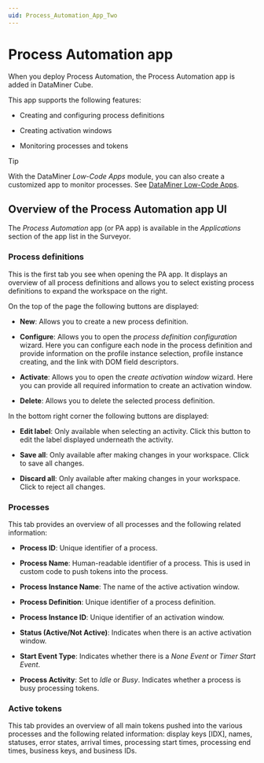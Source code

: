 ```yaml
---
uid: Process_Automation_App_Two
---
```


# Process Automation app

When you deploy Process Automation, the Process Automation app is added in DataMiner Cube.

This app supports the following features:

- Creating and configuring process definitions

- Creating activation windows

- Monitoring processes and tokens

> [!TIP]
> With the DataMiner *Low-Code Apps* module, you can also create a customized app to monitor processes. See [DataMiner Low-Code Apps](xref:Application_framework).

## Overview of the Process Automation app UI

The *Process Automation* app (or PA app) is available in the *Applications* section of the app list in the Surveyor.

### Process definitions

This is the first tab you see when opening the PA app. It displays an overview of all process definitions and allows you to select existing process definitions to expand the workspace on the right.

On the top of the page the following buttons are displayed:

- **New**: Allows you to create a new process definition.

- **Configure**: Allows you to open the *process definition configuration* wizard. Here you can configure each node in the process definition and provide information on the profile instance selection, profile instance creating, and the link with DOM field descriptors.

- **Activate**: Allows you to open the *create activation window* wizard. Here you can provide all required information to create an activation window.

- **Delete**: Allows you to delete the selected process definition.

In the bottom right corner the following buttons are displayed:

- **Edit label**: Only available when selecting an activity. Click this button to edit the label displayed underneath the activity.

- **Save all**: Only available after making changes in your workspace. Click to save all changes.

- **Discard all**: Only available after making changes in your workspace. Click to reject all changes.

### Processes

This tab provides an overview of all processes and the following related information:

- **Process ID**: Unique identifier of a process.

- **Process Name**: Human-readable identifier of a process. This is used in custom code to push tokens into the process.

- **Process Instance Name**: The name of the active activation window.

- **Process Definition**: Unique identifier of a process definition.

- **Process Instance ID**: Unique identifier of an activation window.

- **Status (Active/Not Active)**: Indicates when there is an active activation window.

- **Start Event Type**: Indicates whether there is a *None Event* or *Timer Start Event*.

- **Process Activity**: Set to *Idle* or *Busy*. Indicates whether a process is busy processing tokens.

### Active tokens

This tab provides an overview of all main tokens pushed into the various processes and the following related information: display keys [IDX], names, statuses, error states, arrival times, processing start times, processing end times, business keys, and business IDs.
